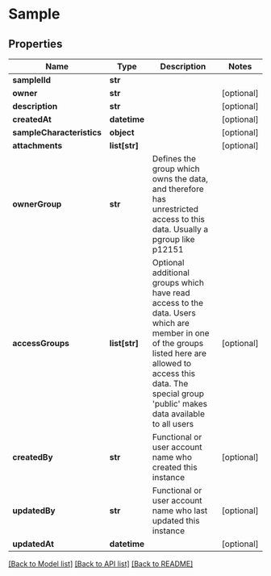# Sample

## Properties
Name | Type | Description | Notes
------------ | ------------- | ------------- | -------------
**samplelId** | **str** |  | 
**owner** | **str** |  | [optional] 
**description** | **str** |  | [optional] 
**createdAt** | **datetime** |  | [optional] 
**sampleCharacteristics** | **object** |  | [optional] 
**attachments** | **list[str]** |  | [optional] 
**ownerGroup** | **str** | Defines the group which owns the data, and therefore has unrestricted access to this data. Usually a pgroup like p12151 | 
**accessGroups** | **list[str]** | Optional additional groups which have read access to the data. Users which are member in one of the groups listed here are allowed to access this data. The special group &#39;public&#39; makes data available to all users | [optional] 
**createdBy** | **str** | Functional or user account name who created this instance | [optional] 
**updatedBy** | **str** | Functional or user account name who last updated this instance | [optional] 
**updatedAt** | **datetime** |  | [optional] 

[[Back to Model list]](../README.md#documentation-for-models) [[Back to API list]](../README.md#documentation-for-api-endpoints) [[Back to README]](../README.md)


